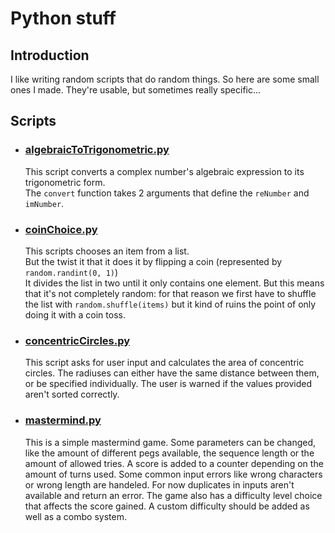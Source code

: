 # Python stuff

## Introduction

I like writing random scripts that do random things.
So here are some small ones I made. They're usable, but sometimes really specific...

## Scripts

- ### [algebraicToTrigonometric.py](./Scrpits/algebraicToTrigonometric.py)   
    This script converts a complex number's algebraic expression to its trigonometric form.   
    The `convert` function takes 2 arguments that define the `reNumber` and `imNumber`.

- ### [coinChoice.py](./Scrpits/coinChoice.py)   
    This scripts chooses an item from a list.    
    But the twist it that it does it by flipping a coin (represented by `random.randint(0, 1)`)    
    It divides the list in two until it only contains one element. But this means that it's not completely random: for that reason we first have to shuffle the list with `random.shuffle(items)` but it kind of ruins the point of only doing it with a coin toss.

- ### [concentricCircles.py](./Scrpits/concentricCircles.py)
    This script asks for user input and calculates the area of concentric circles.
    The radiuses can either have the same distance between them, or be specified individually.
    The user is warned if the values provided aren't sorted correctly.

- ### [mastermind.py](./Scrpits/mastermind.py)
    This is a simple mastermind game. Some parameters can be changed, like the amount of different pegs available, the sequence length or the amount of allowed tries. A score is added to a counter depending on the amount of turns used. Some common input errors like wrong characters or wrong length are handeled.
    For now duplicates in inputs aren't available and return an error.
    The game also has a difficulty level choice that affects the score gained.
    A custom difficulty should be added as well as a combo system.
